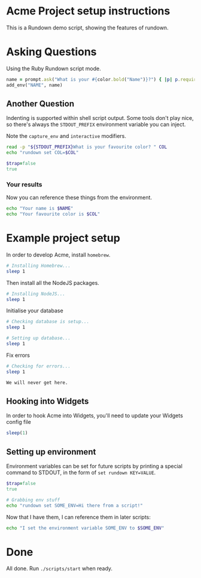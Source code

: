 # Acme Project setup instructions

This is a Rundown demo script, showing the features of rundown.

# Asking Questions

Using the Ruby Rundown script mode.

``` ruby rundown nospin
name = prompt.ask("What is your #{color.bold("Name")}?") { |p| p.required }
add_env("NAME", name)
```

## Another Question

Indenting is supported within shell script output. Some tools don't play nice, so there's always the `STDOUT_PREFIX` environment variable you can inject.

Note the `capture_env` and `interactive` modifiers.

``` bash capture_env interactive
read -p "${STDOUT_PREFIX}What is your favourite color? " COL
echo "rundown set COL=$COL"
```

``` ruby rundown
$trap=false
true
```

### Your results

Now you can reference these things from the environment.


``` bash display_output
echo "Your name is $NAME"
echo "Your favourite color is $COL"
```

# Example project setup

In order to develop Acme, install `homebrew`.

``` bash named display
# Installing Homebrew...
sleep 1
```

Then install all the NodeJS packages.

``` bash named display
# Installing NodeJS...
sleep 1
```

Initialise your database

``` bash named display
# Checking database is setup...
sleep 1
```

``` bash named display
# Setting up database...
sleep 1
```

Fix errors

``` bash named skip_on_success display
# Checking for errors...
sleep 1
```

``` bash
We will never get here.
```


## Hooking into Widgets

In order to hook Acme into Widgets, you'll need to update your Widgets config file

``` ruby rundown
sleep(1)
```

## Setting up environment

Environment variables can be set for future scripts by printing a special command to STDOUT, in the form of `set rundown KEY=VALUE`.

``` ruby rundown
$trap=false
true
```

``` bash named capture_env
# Grabbing env stuff
echo "rundown set SOME_ENV=Hi there from a script!"
```

Now that I have them, I can reference them in later scripts:


``` bash reveal nospin
echo "I set the environment variable SOME_ENV to $SOME_ENV"
```


# Done

All done. Run `./scripts/start` when ready.